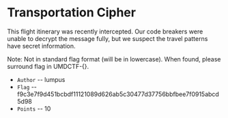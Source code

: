 # Transportation Cipher
This flight itinerary was recently intercepted. Our code breakers were unable to decrypt the message fully, but we suspect the travel patterns have secret information.

Note: Not in standard flag format (will be in lowercase). When found, please surround flag in UMDCTF-{}.

* `Author` -- lumpus
* `Flag` -- f9c3e7f9d451bcbdf11121089d626ab5c30477d37756bbfbee7f0915abcd5d98
* `Points` -- 10
